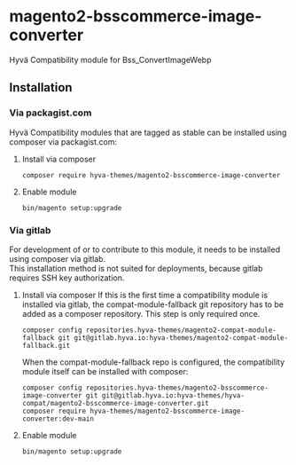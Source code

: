
# magento2-bsscommerce-image-converter
Hyvä Compatibility module for Bss_ConvertImageWebp
 
## Installation

### Via packagist.com

Hyvä Compatibility modules that are tagged as stable can be installed using composer via packagist.com:

1. Install via composer
    ```
    composer require hyva-themes/magento2-bsscommerce-image-converter
    ```
2. Enable module
    ```
    bin/magento setup:upgrade
    ```


### Via gitlab

For development of or to contribute to this module, it needs to be installed using composer via gitlab.  
This installation method is not suited for deployments, because gitlab requires SSH key authorization.

1. Install via composer
    If this is the first time a compatibility module is installed via gitlab, the compat-module-fallback git repository has to be added as a
    composer repository. This step is only required once.
    ```
    composer config repositories.hyva-themes/magento2-compat-module-fallback git git@gitlab.hyva.io:hyva-themes/magento2-compat-module-fallback.git
    ```

    When the compat-module-fallback repo is configured, the compatibility module itself can be installed with composer:
    ```
    composer config repositories.hyva-themes/magento2-bsscommerce-image-converter git git@gitlab.hyva.io:hyva-themes/hyva-compat/magento2-bsscommerce-image-converter.git
    composer require hyva-themes/magento2-bsscommerce-image-converter:dev-main
    ```
2. Enable module
    ```
    bin/magento setup:upgrade
    ```
   
